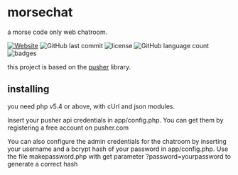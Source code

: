 # morsechat

a morse code only web chatroom.

[![Website](https://img.shields.io/website-up-down-green-red/http/halb.it.svg?label=morse%20chat)](http://halb.it/morsecode)
![GitHub last commit](https://img.shields.io/github/last-commit/robalb/morsechat.svg)
![license](https://img.shields.io/github/license/robalb/morsechat.svg)
![GitHub language count](https://img.shields.io/github/languages/count/robalb/morsechat.svg)
![badges](https://img.shields.io/badge/cool%20badges-5-brightgreen.svg)


this project is based on the [pusher](https://www.pusher.com) library.

## installing

you need php v5.4 or above, with cUrl and json modules.

Insert your pusher api credentials in app/config.php. You can get them by registering a free account on pusher.com

You can also configure the admin credentials for the chatroom by inserting your username and a bcrypt hash of your password
in app/config.php. Use the file makepassword.php with get parameter ?password=yourpassword  to generate a correct hash


